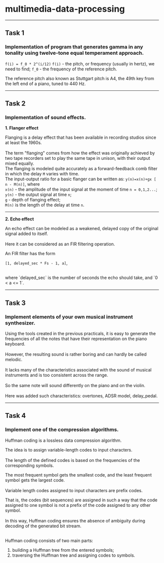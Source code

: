 # multimedia-data-processing

_____


## Task 1

###  Implementation of program that generates gamma in any tonality using twelve-tone equal temperament approach.

`f(i) = f_0 * 2^(i/12)`
`f(i)` - the pitch, or frequency (usually in hertz), we need to find;
`f_0` - the frequency of the reference pitch.

The reference pitch also known as Stuttgart pitch is A4, the 49th key from the left end of a piano, tuned to 440 Hz.

_____


## Task 2

### Implementation of sound effects.

**1.    Flanger effect** <br />

Flanging is a delay effect that has been available in recording studios since at least the 1960s. <br />
<br />
The term "flanging" comes from how the effect was originally achieved by two tape recorders set to play the same tape in unison, with their output mixed equally.
<br />
The flanging is modeled quite accurately as a forward-feedback comb filter in which the delay `M` varies with time. <br />
The input-output ratio for a basic flanger can be written as:
`y(n)=x(n)+gx [ n - M(n)]`, where <br />
`x(n)` - the amplitude of the input signal at the moment of time `n = 0,1,2...`; <br />
`y(n)` - the output signal at time `n`; <br />
`g` - depth of flanging effect; <br />
`M(n)` is the length of the delay at time `n`.

*****

**2.    Echo effect** <br />

An echo effect can be modeled as a weakened, delayed copy of the original signal added to itself. <br />
<br />
Here it can be considered as an FIR filtering operation.  <br />

An FIR filter has the form <br />

`[1, delayed_sec * Fs - 1, a]`, <br />

<br />
where `delayed_sec` is the number of seconds the echo should take, and `0 < a <= 1`.

_____


## Task 3

###  Implement elements of your own musical instrument synthesizer. <br />

Using the tools created in the previous practicals, it is easy to generate the frequencies of all the notes that have their representation on the piano keyboard. <br />
<br />
However, the resulting sound is rather boring and can hardly be called melodic. <br />
<br />
It lacks many of the characteristics associated with the sound of musical instruments and is too consistent across the range. <br />
<br />
So the same note will sound differently on the piano and on the violin. <br />
<br />
Here was added such characteristics: overtones, ADSR model, delay_pedal.

_____

## Task 4

### Implement one of the compression algorithms. <br />

Huffman coding is a lossless data compression algorithm. <br />

The idea is to assign variable-length codes to input characters. <br />
<br />
The length of the defined codes is based on the frequencies of the corresponding symbols. <br />

The most frequent symbol gets the smallest code, and the least frequent symbol gets the largest code. <br />
<br />
Variable length codes assigned to input characters are prefix codes. <br />

That is, the codes (bit sequences) are assigned in such a way that the code assigned to one symbol is not a prefix of the code assigned to any other symbol. <br />
<br />
In this way, Huffman coding ensures the absence of ambiguity during decoding of the generated bit stream.
<br /> 

<br /> Huffman coding consists of two main parts:
1. building a Huffman tree from the entered symbols;
2. traversing the Huffman tree and assigning codes to symbols.


